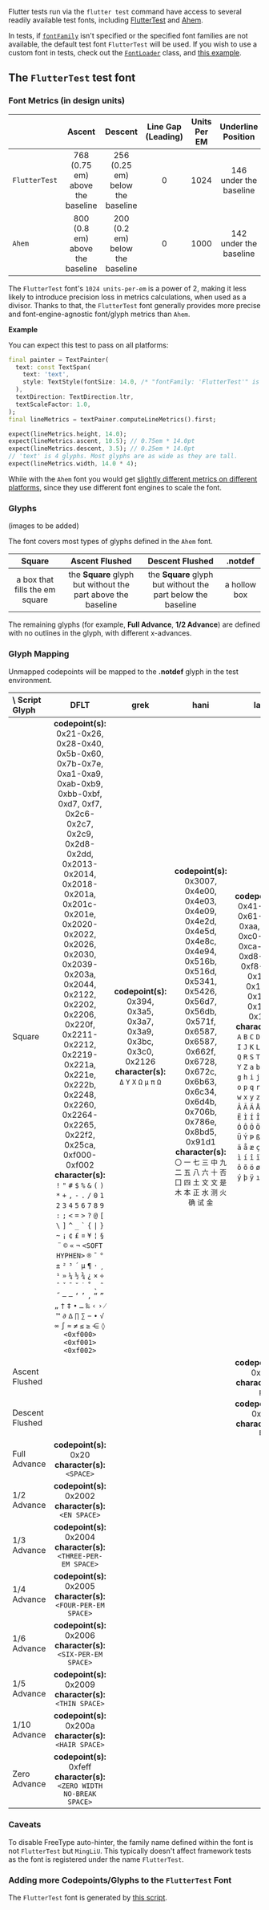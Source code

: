 Flutter tests run via the `flutter test` command have access to several readily available test fonts, including [FlutterTest](#the-fluttertest-test-font) and [Ahem](https://www.w3.org/Style/CSS/Test/Fonts/Ahem/).

In tests, if [`fontFamily`](https://master-api.flutter.dev/flutter/painting/TextStyle/fontFamily.html) isn't specified or the specified font families are not available, the default test font `FlutterTest` will be used.
If you wish to use a custom font in tests, check out the [`FontLoader`](https://master-api.flutter.dev/flutter/services/FontLoader-class.html) class, and [this example](https://github.com/flutter/flutter/blob/6ec444506375cfa94535a45c2320e01094c295e0/packages/flutter/test/material/icons_test.dart#L149-L172).

## The `FlutterTest` test font

### Font Metrics (in design units)

| | Ascent | Descent | Line Gap (Leading) | Units Per EM | Underline Position |
| :-- | :---: | :---: | :---: | :---: | :---: |
| `FlutterTest` | 768 (0.75 em) above the baseline | 256 (0.25 em) below the baseline | 0 | 1024 | 146 under the baseline |
| `Ahem` | 800 (0.8 em) above the baseline | 200 (0.2 em) below the baseline | 0 | 1000 | 142 under the baseline |

The `FlutterTest` font's `1024 units-per-em` is a power of 2, making it less likely to introduce precision loss in metrics calculations, when used as a divisor.
Thanks to that, the `FlutterTest` font generally provides more precise and font-engine-agnostic font/glyph metrics than `Ahem`.

**Example**

You can expect this test to pass on all platforms:

```dart
final painter = TextPainter(
  text: const TextSpan(
    text: 'text',
    style: TextStyle(fontSize: 14.0, /* "fontFamily: 'FlutterTest'" is implied */),
  ),
  textDirection: TextDirection.ltr,
  textScaleFactor: 1.0,
);
final lineMetrics = textPainer.computeLineMetrics().first;

expect(lineMetrics.height, 14.0);
expect(lineMetrics.ascent, 10.5); // 0.75em * 14.0pt
expect(lineMetrics.descent, 3.5); // 0.25em * 14.0pt
// 'text' is 4 glyphs. Most glyphs are as wide as they are tall.
expect(lineMetrics.width, 14.0 * 4);
```

While with the `Ahem` font you would get [slightly different metrics on different platforms](https://github.com/flutter/flutter/issues/62819), since they use different font engines to scale the font.

### Glyphs

(images to be added)

The font covers most types of glyphs defined in the `Ahem` font.

| Square | Ascent Flushed | Descent Flushed | .notdef |
 | :---:  | :----:  | :----:  | :----:  |
| a box that fills the em square | the **Square** glyph but without the part above the baseline | the **Square** glyph but without the part below the baseline | a hollow box |

The remaining glyphs (for example, **Full Advance**, **1/2 Advance**) are defined with no outlines in the glyph, with different x-advances.


### Glyph Mapping

Unmapped codepoints will be mapped to the **.notdef** glyph in the test environment.

|     \ Script <br />Glyph | DFLT | grek | hani | latn |
 | :---  | :----:  | :----:  | :----:  | :----: |
| Square | **codepoint(s):** 0x21-0x26, 0x28-0x40, 0x5b-0x60, 0x7b-0x7e, 0xa1-0xa9, 0xab-0xb9, 0xbb-0xbf, 0xd7, 0xf7, 0x2c6-0x2c7, 0x2c9, 0x2d8-0x2dd, 0x2013-0x2014, 0x2018-0x201a, 0x201c-0x201e, 0x2020-0x2022, 0x2026, 0x2030, 0x2039-0x203a, 0x2044, 0x2122, 0x2202, 0x2206, 0x220f, 0x2211-0x2212, 0x2219-0x221a, 0x221e, 0x222b, 0x2248, 0x2260, 0x2264-0x2265, 0x22f2, 0x25ca, 0xf000-0xf002<br />**character(s):** `!` `"` `#` `$` `%` `&` `(` `)` `*` `+` `,` `-` `.` `/` `0` `1` `2` `3` `4` `5` `6` `7` `8` `9` `:` `;` `<` `=` `>` `?` `@` `[` `\` `]` `^` `_` `` ` `` `{` `\|` `}` `~` `¡` `¢` `£` `¤` `¥` `¦` `§` `¨` `©` `«` `¬` `<SOFT HYPHEN>` `®` `¯` `°` `±` `²` `³` `´` `µ` `¶` `·` `¸` `¹` `»` `¼` `½` `¾` `¿` `×` `÷` `ˆ` `ˇ` `ˉ` `˘` `˙` `˚` `˛` `˜` `˝` `–` `—` `‘` `’` `‚` `“` `”` `„` `†` `‡` `•` `…` `‰` `‹` `›` `⁄` `™` `∂` `∆` `∏` `∑` `−` `∙` `√` `∞` `∫` `≈` `≠` `≤` `≥` `⋲` `◊` `<0xf000>` `<0xf001>` `<0xf002>` | **codepoint(s):** 0x394, 0x3a5, 0x3a7, 0x3a9, 0x3bc, 0x3c0, 0x2126<br />**character(s):** `Δ` `Υ` `Χ` `Ω` `μ` `π` `Ω` | **codepoint(s):** 0x3007, 0x4e00, 0x4e03, 0x4e09, 0x4e2d, 0x4e5d, 0x4e8c, 0x4e94, 0x516b, 0x516d, 0x5341, 0x5426, 0x56d7, 0x56db, 0x571f, 0x6587, 0x6587, 0x662f, 0x6728, 0x672c, 0x6b63, 0x6c34, 0x6d4b, 0x706b, 0x786e, 0x8bd5, 0x91d1<br />**character(s):** `〇` `一` `七` `三` `中` `九` `二` `五` `八` `六` `十` `否` `囗` `四` `土` `文` `文` `是` `木` `本` `正` `水` `测` `火` `确` `试` `金` | **codepoint(s):** 0x41-0x5a, 0x61-0x7a, 0xaa, 0xba, 0xc0-0xc8, 0xca-0xd6, 0xd8-0xf6, 0xf8-0xff, 0x131, 0x152-0x153, 0x178, 0x192<br />**character(s):** `A` `B` `C` `D` `E` `F` `G` `H` `I` `J` `K` `L` `M` `N` `O` `P` `Q` `R` `S` `T` `U` `V` `W` `X` `Y` `Z` `a` `b` `c` `d` `e` `f` `g` `h` `i` `j` `k` `l` `m` `n` `o` `p` `q` `r` `s` `t` `u` `v` `w` `x` `y` `z` `ª` `º` `À` `Á` `Â` `Ã` `Ä` `Å` `Æ` `Ç` `È` `Ê` `Ë` `Ì` `Í` `Î` `Ï` `Ð` `Ñ` `Ò` `Ó` `Ô` `Õ` `Ö` `Ø` `Ù` `Ú` `Û` `Ü` `Ý` `Þ` `ß` `à` `á` `â` `ã` `ä` `å` `æ` `ç` `è` `é` `ê` `ë` `ì` `í` `î` `ï` `ð` `ñ` `ò` `ó` `ô` `õ` `ö` `ø` `ù` `ú` `û` `ü` `ý` `þ` `ÿ` `ı` `Œ` `œ` `Ÿ` `ƒ` |
| Ascent Flushed |  |  |  | **codepoint(s):** 0x70<br />**character(s):** `p` |
| Descent Flushed |  |  |  | **codepoint(s):** 0xc9<br />**character(s):** `É` |
| Full Advance | **codepoint(s):** 0x20<br />**character(s):** `<SPACE>` |  |  |  |
| 1/2 Advance | **codepoint(s):** 0x2002<br />**character(s):** `<EN SPACE>` |  |  |  |
| 1/3 Advance | **codepoint(s):** 0x2004<br />**character(s):** `<THREE-PER-EM SPACE>` |  |  |  |
| 1/4 Advance | **codepoint(s):** 0x2005<br />**character(s):** `<FOUR-PER-EM SPACE>` |  |  |  |
| 1/6 Advance | **codepoint(s):** 0x2006<br />**character(s):** `<SIX-PER-EM SPACE>` |  |  |  |
| 1/5 Advance | **codepoint(s):** 0x2009<br />**character(s):** `<THIN SPACE>` |  |  |  |
| 1/10 Advance | **codepoint(s):** 0x200a<br />**character(s):** `<HAIR SPACE>` |  |  |  |
| Zero Advance | **codepoint(s):** 0xfeff<br />**character(s):** `<ZERO WIDTH NO-BREAK SPACE>` |  |  |  |

### Caveats

To disable FreeType auto-hinter, the family name defined within the font is not `FlutterTest` but `MingLiU`. This typically doesn't affect framework tests as the font is registered under the name `FlutterTest`.

### Adding more Codepoints/Glyphs to the `FlutterTest` Font

The `FlutterTest` font is generated by [this script](https://github.com/flutter/engine/blob/170cbea/tools/gen_test_font.py).
